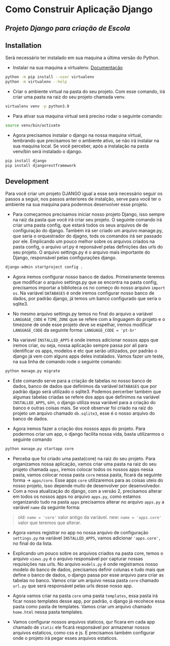 # Como Construir Aplicação Django
## _Projeto Django para criação de Escola_


## Installation
Será necessário ter instalado em sua maquina a última versão do Python.

- Instalar na sua maquina a virtualenv. [Documentação](https://virtualenv.pypa.io/en/latest/installation.html)

```sh
python -m pip install --user virtualenv
python -m virtualenv --help
```


- Criar o ambiente virtual na pasta do seu projeto. Com esse comando, irá criar uma pasta na raiz do seu projeto chamada venv.
```sh
virtualenv venv -p python3.9
```

- Para ativar sua maquina virtual será preciso rodar o seguinte comando:
```sh
source venv/bin/activate
```

- Agora precisamos instalar o django na nossa maquina virtual, lembrando que precisamos ter o ambiente ativo, se não irá instalar na sua maquina local. Se você perceber, após a instalação na pasta venv/bin será instalado o django.
```sh
pip install django
pip install djangorestframework
```

## Development

Para você criar um projeto DJANGO igual a esse será necessário seguir os passos a seguir, nos passos anteriores de instalção, serve para você ter o ambiente na sua maquina para podermos desenvolver esse projeto.

- Para começarmos precisamos iniciar nosso projeto Django, isso sempre na raiz da pasta que você irá criar seu projeto. O seguinte comando irá criar uma pasta config, que estará todos os seus arquivos de de configuração do django. Também irá ser criado um arquivo manage.py, que seria o orquestrador do djagno, tods os comandos irá ser passado por ele. Emplicando um pouco melhor sobre os arquivos criados na pasta config, o arquivo url.py é reponsável pelas definições das urls do seu projeto. O arquivo settings.py é o arquivo mais importante do Django, responsável pelas configurações django.
```sh
django-admin startproject config .
```

- Agora iremos configurar nosso banco de dados. Primeiramente teremos que modificar o arquivo settings.py que se encontra na pasta config, precisamos importar a biblioteca os no começo do nosso arquivo `import os`. Na variável `DATABASES` é onde iremos configurar nosso banco de dados, por padrão django, já temos um banco configurado que seria o sqlite3.

- No mesmo arquivo settings.py temos no final do arquivo a variável `LANGUAGE_CODE` e `TIME_ZONE` que se refere com a linguagem do projeto e o timezone de onde esse projeto deve se espelhar, iremos modificar `LANGUAGE_CODE` da seguinte forma:
`LANGUAGE_CODE = 'pt-br'`

- Na variavel `INSTALLED_APPS` é onde iremos adicionar nossos apps que iremos criar, ou seja, nossa aplicação sempre passa por ali para identificar os apps, modelos e etc que serão utilizados, por padrão o django já vem com alguns apps deles instalados. Vamos fazer um teste, na sua linha de comando rode o seguinte comando:
```sh
python manage.py migrate
```
- Este comando serve para a criação de tabelas no nosso banco de dados, banco de dados que definimos da variável `DATABASES` que por padrão djago será utilizado o sqlite3. Podemos percerber também que algumas tabelas criadas se refere dos apps que definimos na variável `INSTALLED_APPS`, sim, o django utiliza essa variável para a criação do banco e outras coisas mais. Se você observar foi criado na raiz do projeto um arquivo chamado `db.sqlite3`, esse é o nosso arquivo do banco de dados.


- Agora iremos fazer a criação dos nossos apps do projeto. Para podermos criar um app, o django facilita nossa vida, basta utilizarmos o seguinte comando 
```sh
python manage.py startapp core
```
- Perceba que foi criado uma pasta(core) na raiz do seu projeto. Para organizamos nossa aplicação, vamos criar uma pasta na raiz do seu projeto chamada `apps`, iremos colocar todos os nossos apps nessa pasta, vamos colocar nossa pasta `core` nessa pasta, ficará da seguinte forma -> `apps/core`. Esse apps `core` utilizaremos para as coisas uteis do nosso projeto, isso depende muito de desenvolver por desenvolvedor.
- Com a nova atualização do django, com a versão 2, precisamos alterar em todos os nossos apps no arquivo `apps.py`, como estamos organizando tudo na pasta `apps` precisamos alterar no arquivo `apps.py` a variável `name` da seguinte forma:
> old: `name = 'core'` valor antigo da variável.
> new: `name = 'apps.core'` valor que teremos que alterar.


- Agora vamos registrar no app no nossa arquivo de configuração `settings.py` na variável `INSTALLED_APPS`, vamos adicionar `'apps.core',` no final do da lista.

- Explicando um pouco sobre os arquivos criados na pasta core, temos o arquivo `views.py`  é o arquivo responsável por capturar nossas requisições nas urls. No arquivo `models.py` é onde registramos nosso modelo do banco de dados, precisamos definir colunas e tudo mais que define o banco de dados, o django passa por esse arquivo para criar as tabelas no banco. Vamos criar um arquivo nessa pasta `core` chamado `url.py` que será responsável pelas urls desse nosso app.

- Agora vamos criar na pasta `core` uma pasta `templates`, essa pasta irá ficar nosso templates desse app, por padrão, o django já recohece essa pasta como pasta de templates. Vamos criar um arquivo chamado `home.html` nessa pasta templates.

- Vamos configurar nossos arquivos staticos, qur ficara em cada app chamado de `static` ele ficará responsável por armazenar nossos arquivos estaticos, como css e js. E precisamos também configurar onde o projeto irá pegar esses arquivos estaticos.
